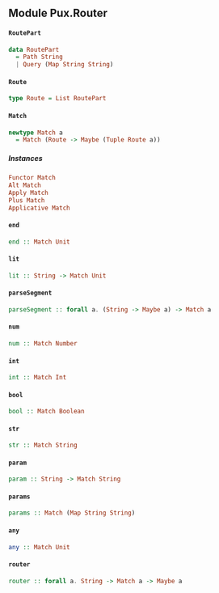## Module Pux.Router

#### `RoutePart`

``` purescript
data RoutePart
  = Path String
  | Query (Map String String)
```

#### `Route`

``` purescript
type Route = List RoutePart
```

#### `Match`

``` purescript
newtype Match a
  = Match (Route -> Maybe (Tuple Route a))
```

##### Instances
``` purescript
Functor Match
Alt Match
Apply Match
Plus Match
Applicative Match
```

#### `end`

``` purescript
end :: Match Unit
```

#### `lit`

``` purescript
lit :: String -> Match Unit
```

#### `parseSegment`

``` purescript
parseSegment :: forall a. (String -> Maybe a) -> Match a
```

#### `num`

``` purescript
num :: Match Number
```

#### `int`

``` purescript
int :: Match Int
```

#### `bool`

``` purescript
bool :: Match Boolean
```

#### `str`

``` purescript
str :: Match String
```

#### `param`

``` purescript
param :: String -> Match String
```

#### `params`

``` purescript
params :: Match (Map String String)
```

#### `any`

``` purescript
any :: Match Unit
```

#### `router`

``` purescript
router :: forall a. String -> Match a -> Maybe a
```


